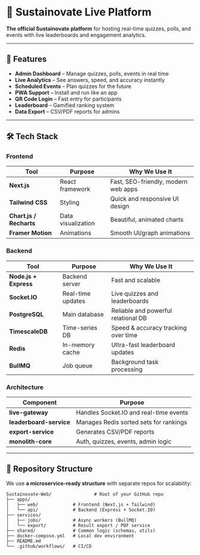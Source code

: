 # 🌱 Sustainovate Live Platform

**The official Sustainovate platform** for hosting real-time quizzes, polls, and events with live leaderboards and engagement analytics.

---

## 🚀 Features
- **Admin Dashboard** – Manage quizzes, polls, events in real time
- **Live Analytics** – See answers, speed, and accuracy instantly
- **Scheduled Events** – Plan quizzes for the future
- **PWA Support** – Install and run like an app
- **QR Code Login** – Fast entry for participants
- **Leaderboard** – Gamified ranking system
- **Data Export** – CSV/PDF reports for admins

---

## 🛠 Tech Stack

### **Frontend**
| Tool            | Purpose | Why We Use It |
| --------------- | ------- | ------------- |
| **Next.js**     | React framework | Fast, SEO-friendly, modern web apps |
| **Tailwind CSS**| Styling | Quick and responsive UI design |
| **Chart.js / Recharts** | Data visualization | Beautiful, animated charts |
| **Framer Motion** | Animations | Smooth UI/graph animations |

### **Backend**
| Tool            | Purpose | Why We Use It |
| --------------- | ------- | ------------- |
| **Node.js + Express** | Backend server | Fast and scalable |
| **Socket.IO**   | Real-time updates | Live quizzes and leaderboards |
| **PostgreSQL**  | Main database | Reliable and powerful relational DB |
| **TimescaleDB** | Time-series DB | Speed & accuracy tracking over time |
| **Redis**       | In-memory cache | Ultra-fast leaderboard updates |
| **BullMQ**      | Job queue | Background task processing |

### **Architecture**
| Component         | Purpose |
| ----------------- | ------- |
| **live-gateway**  | Handles Socket.IO and real-time events |
| **leaderboard-service** | Manages Redis sorted sets for rankings |
| **export-service** | Generates CSV/PDF reports |
| **monolith-core** | Auth, quizzes, events, admin logic |

---

## 📂 Repository Structure
We use **a microservice-ready structure** with separate repos for scalability:
```
Sustainovate-Web/                # Root of your GitHub repo
├── apps/
│   ├── web/             # Frontend (Next.js + Tailwind)
│   └── api/             # Backend (Express + Socket.IO)
├── services/
│   ├── jobs/            # Async workers (BullMQ)
│   └── export/          # Result export / PDF service
├── shared/              # Common logic (schemas, utils)
├── docker-compose.yml   # Local dev environment
├── README.md
└── .github/workflows/   # CI/CD
```


<!-- ---

## 🐳 Local Development (with Docker)
We use `docker-compose` to run everything locally in one command.

```bash
# Start all services
docker-compose up --build

# Stop all services
docker-compose down
``` -->